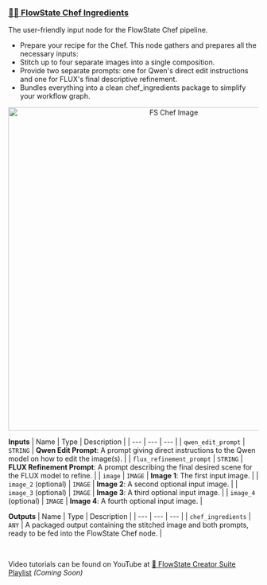 ### [🌊🥗 FlowState Chef Ingredients](https://github.com/flowstateeng/FlowState-Creator-Nodes/blob/main/FlowState_Chef_Ingredients.py)
The user-friendly input node for the FlowState Chef pipeline.

- Prepare your recipe for the Chef. This node gathers and prepares all the necessary inputs:
- Stitch up to four separate images into a single composition.
- Provide two separate prompts: one for Qwen's direct edit instructions and one for FLUX's final descriptive refinement.
- Bundles everything into a clean chef_ingredients package to simplify your workflow graph.

<p align="center">
<img width='650' src='https://github.com/flowstateeng/FlowState-Creator-Nodes/blob/main/imgs/FlowState%2520Chef.png' alt='FS Chef Image'/>
</p>

**Inputs**
| Name | Type | Description |
| --- | --- | --- |
| `qwen_edit_prompt` | `STRING` | **Qwen Edit Prompt**: A prompt giving direct instructions to the Qwen model on how to edit the image(s). |
| `flux_refinement_prompt` | `STRING` | **FLUX Refinement Prompt**: A prompt describing the final desired scene for the FLUX model to refine. |
| `image` | `IMAGE` | **Image 1**: The first input image. |
| `image_2` (optional) | `IMAGE` | **Image 2**: A second optional input image. |
| `image_3` (optional) | `IMAGE` | **Image 3**: A third optional input image. |
| `image_4` (optional) | `IMAGE` | **Image 4**: A fourth optional input image. |

**Outputs**
| Name | Type | Description |
| --- | --- | --- |
| `chef_ingredients` | `ANY` | A packaged output containing the stitched image and both prompts, ready to be fed into the FlowState Chef node. |

<br/>

Video tutorials can be found on YouTube at [🌊 FlowState Creator Suite Playlist](https://www.youtube.com/playlist?list=PLopF-DMGUFkTulZRkSpRmKFcTENKFicws) *(Coming Soon)*
